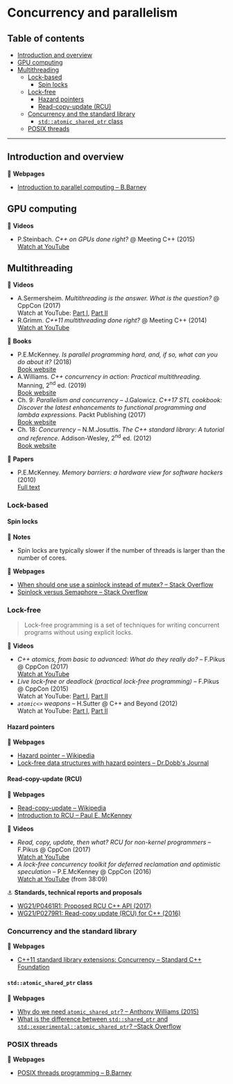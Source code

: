 # Concurrency and parallelism

## Table of contents

* [Introduction and overview](#introduction-and-overview)
* [GPU computing](#gpu-computing)
* [Multithreading](#multithreading)
	* [Lock-based](#lock)
		* [Spin locks](#spin-locks)
	* [Lock-free](#lock-free)
		* [Hazard pointers](#hazard-pointers)
		* [Read-copy-update (RCU)](#read-copy-update-rcu)
	* [Concurrency and the standard library](#concurrency-and-the-standard-library)
		* [`std::atomic_shared_ptr` class](#stdatomicsharedptr-class)
	* [POSIX threads](#posix-threads)
---

## Introduction and overview

:link: **Webpages**

* [Introduction to parallel computing &ndash; B.Barney](https://computing.llnl.gov/tutorials/parallel_comp/)

## GPU computing

:movie_camera: **Videos**

* P.Steinbach. *C++ on GPUs done right?* @ Meeting C++ (2015)\
[Watch at YouTube](https://www.youtube.com/watch?v=z43l_LaOqnM)

## Multithreading

:movie_camera: **Videos**

* A.Sermersheim. *Multithreading is the answer. What is the question?* @ CppCon (2017)\
Watch at YouTube: [Part I](https://www.youtube.com/watch?v=GNw3RXr-VJk), [Part II](https://www.youtube.com/watch?v=sDLQWivf1-I)
* R.Grimm. *C++11 multithreading done right?* @ Meeting C++ (2014)\
[Watch at YouTube](https://www.youtube.com/watch?v=paK38WAq8WY)

:book: **Books**

* P.E.McKenney. *Is parallel programming hard, and, if so, what can you do about it?* (2018)\
[Book website](https://mirrors.edge.kernel.org/pub/linux/kernel/people/paulmck/perfbook/perfbook.html)
* A.Williams. *C++ concurrency in action: Practical multithreading.* Manning, 2<sup>nd</sup> ed. (2019)\
[Book website](https://www.manning.com/books/c-plus-plus-concurrency-in-action-second-edition)
* Ch. 9: *Parallelism and concurrency* &ndash; J.Galowicz. *C++17 STL cookbook: Discover the latest enhancements to functional programming and lambda expressions.* Packt Publishing (2017)\
[Book website](https://www.packtpub.com/application-development/c17-stl-cookbook)
* Ch. 18: *Concurrency* &ndash; N.M.Josuttis. *The C++ standard library: A tutorial and reference.* Addison-Wesley, 2<sup>nd</sup> ed. (2012)\
[Book website](http://www.cppstdlib.com/)

:page_facing_up: **Papers**

* P.E.McKenney. *Memory barriers: a hardware view for software hackers* (2010)\
[Full text](http://www.rdrop.com/~paulmck/scalability/paper/whymb.2010.06.07c.pdf)


### Lock-based

#### Spin locks

:memo: **Notes**

* Spin locks are typically slower if the number of threads is larger than the number of cores.

:link: **Webpages**

* [When should one use a spinlock instead of mutex? &ndash; Stack Overflow](https://stackoverflow.com/questions/5869825/when-should-one-use-a-spinlock-instead-of-mutex)
* [Spinlock versus Semaphore &ndash; Stack Overflow](https://stackoverflow.com/questions/195853/spinlock-versus-semaphore)

### Lock-free

> Lock-free programming is a set of techniques for writing concurrent programs without using
explicit locks.

:movie_camera: **Videos**

* *C++ atomics, from basic to advanced: What do they really do?* &ndash; F.Pikus @ CppCon (2017)\
[Watch at YouTube](https://www.youtube.com/watch?v=ZQFzMfHIxng)
* *Live lock-free or deadlock (practical lock-free programming)* &ndash; F.Pikus @ CppCon (2015)\
Watch at YouTube: [Part I](https://www.youtube.com/watch?v=lVBvHbJsg5Y), [Part II](https://www.youtube.com/watch?v=1obZeHnAwz4)
* *`atomic<>` weapons* &ndash; H.Sutter @ C++ and Beyond (2012)\
Watch at YouTube: [Part I](https://www.youtube.com/watch?v=A8eCGOqgvH4), [Part II](https://www.youtube.com/watch?v=KeLBd2EJLOU)

#### Hazard pointers

:link: **Webpages**

* [Hazard pointer &ndash; Wikipedia](https://en.wikipedia.org/wiki/Hazard_pointer)
* [Lock-free data structures with hazard pointers &ndash; Dr.Dobb's Journal](http://www.drdobbs.com/lock-free-data-structures-with-hazard-po/184401890)

#### Read-copy-update (RCU)

:link: **Webpages**

* [Read-copy-update &ndash; Wikipedia](https://en.wikipedia.org/wiki/Read-copy-update)
* [Introduction to RCU &ndash; Paul E. McKenney](http://www2.rdrop.com/users/paulmck/RCU/)

:movie_camera: **Videos**

* *Read, copy, update, then what? RCU for non-kernel programmers* &ndash; F.Pikus @ CppCon (2017)\
[Watch at YouTube](https://www.youtube.com/watch?v=rxQ5K9lo034)
* *A lock-free concurrency toolkit for deferred reclamation and optimistic speculation* &ndash; P.E.McKenney @ CppCon (2016)\
[Watch at YouTube](https://www.youtube.com/watch?v=uhgrD_B1RhQ&t=2289) (from 38:09)

:anchor: **Standards, technical reports and proposals**

* [WG21/P0461R1: Proposed RCU C++ API (2017)](http://www.open-std.org/jtc1/sc22/wg21/docs/papers/2017/p0461r1.pdf)
* [WG21/P0279R1: Read-copy update (RCU) for C++ (2016)](http://www.open-std.org/jtc1/sc22/wg21/docs/papers/2016/p0279r1.pdf)

### Concurrency and the standard library

:link: **Webpages**

* [C++11 standard library extensions: Concurrency &ndash; Standard C++ Foundation](https://isocpp.org/wiki/faq/cpp11-library-concurrency)

#### `std::atomic_shared_ptr` class

:link: **Webpages**

* [Why do we need `atomic_shared_ptr`? &ndash; Anthony Williams (2015)](https://www.justsoftwaresolutions.co.uk/threading/why-do-we-need-atomic_shared_ptr.html)
* [What is the difference between `std::shared_ptr` and `std::experimental::atomic_shared_ptr`? &ndash;Stack Overflow](https://stackoverflow.com/questions/40223599/what-is-the-difference-between-stdshared-ptr-and-stdexperimentalatomic-sha)

### POSIX threads

:link: **Webpages**

* [POSIX threads programming &ndash; B.Barney](https://computing.llnl.gov/tutorials/pthreads/)

<!--

https://see.stanford.edu/materials/icsppcs107/23-Concurrency-Examples.pdf
https://stackoverflow.com/questions/5002046/atomicity-in-c-myth-or-reality
-->
